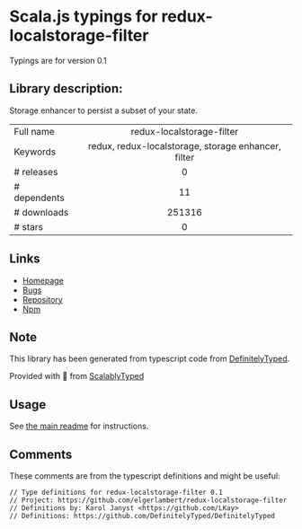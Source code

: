 
# Scala.js typings for redux-localstorage-filter

Typings are for version 0.1

## Library description:
Storage enhancer to persist a subset of your state.

|                    |                 |
| ------------------ | :-------------: |
| Full name          | redux-localstorage-filter |
| Keywords           | redux, redux-localstorage, storage enhancer, filter |
| # releases         | 0 |
| # dependents       | 11 |
| # downloads        | 251316 |
| # stars            | 0 |

## Links
- [Homepage](https://github.com/elgerlambert/redux-localstorage-filter#readme)
- [Bugs](https://github.com/elgerlambert/redux-localstorage-filter/issues)
- [Repository](https://github.com/elgerlambert/redux-localstorage-filter)
- [Npm](https://www.npmjs.com/package/redux-localstorage-filter)
    


## Note
This library has been generated from typescript code from [DefinitelyTyped](https://definitelytyped.org).

Provided with :purple_heart: from [ScalablyTyped](https://github.com/oyvindberg/ScalablyTyped)

## Usage
See [the main readme](../../readme.md) for instructions.

## Comments

These comments are from the typescript definitions and might be useful:
```
// Type definitions for redux-localstorage-filter 0.1
// Project: https://github.com/elgerlambert/redux-localstorage-filter
// Definitions by: Karol Janyst <https://github.com/LKay>
// Definitions: https://github.com/DefinitelyTyped/DefinitelyTyped

```

